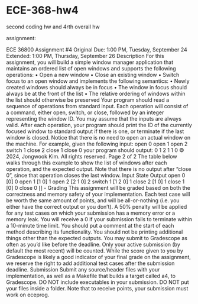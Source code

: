 # ECE-368-hw4
second coding hw and 4rth overall hw


assignment:

ECE 36800 Assignment #4
Original Due: 1:00 PM, Tuesday, September 24
 Extended: 1:00 PM, Thursday, September 26
Description
For this assignment, you will build a simple window manager application that maintains an ordered list of open
windows and supports the following operations:
• Open a new window
• Close an existing window
• Switch focus to an open window
and implements the following semantics:
• Newly created windows should always be in focus
• The window in focus should always be at the front of the list
• The relative ordering of windows within the list should otherwise be preserved
Your program should read a sequence of operations from standard input. Each operation will consist of a
command, either open, switch, or close, followed by an integer representing the window ID. You may assume
that the inputs are always valid. After each operation, your program should print the ID of the currently focused
window to standard output if there is one, or terminate if the last window is closed. Notice that there is no need
to open an actual window on the machine.
For example, given the following input:
open 0
open 1
open 2
switch 1
close 2
close 1
close 0
your program should output:
0
1
2
1
1
0
© 2024, Jongwook Kim. All rights reserved.
Page 2 of 2
The table below walks through this example to show the list of windows after each operation, and the expected
output. Note that there is no output after “close 0”, since that operation closes the last window.
Input State Output
open 0 [0] 0
open 1 [1 0] 1
open 2 [2 1 0] 2
switch 1 [1 2 0] 1
close 2 [1 0] 1
close 1 [0] 0
close 0 [] -
Grading
This assignment will be graded based on both the correctness and memory safety of your implementation. Each
test case will be worth the same amount of points, and will be all-or-nothing (i.e. you either have the correct
output or you don’t). A 50% penalty will be applied for any test cases on which your submission has a
memory error or a memory leak. You will receive a 0 if your submission fails to terminate within a 10-minute
time limit. You should put a comment at the start of each method describing its functionality.
You should not be printing additional things other than the expected outputs.
You may submit to Gradescope as often as you’d like before the deadline. Only your active submission (by
default the most recent) will be counted. While the score given to you by Gradescope is likely a good indicator
of your final grade on the assignment, we reserve the right to add additional test cases after the submission
deadline.
Submission
Submit any source/header files with your implementation, as well as a Makefile that builds a target called a4, to
Gradescope. DO NOT include executables in your submission. DO NOT put your files inside a folder. Note
that to receive points, your submission must work on eceprog. 